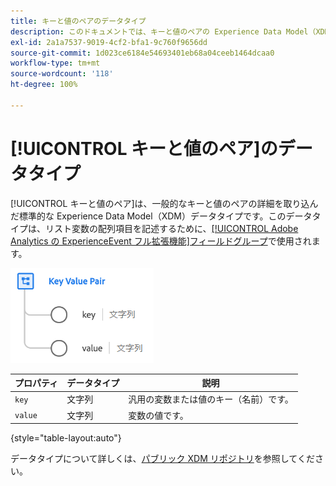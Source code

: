 ```yaml
---
title: キーと値のペアのデータタイプ
description: このドキュメントでは、キーと値のペアの Experience Data Model（XDM）データタイプの概要を説明します。
exl-id: 2a1a7537-9019-4cf2-bfa1-9c760f9656dd
source-git-commit: 1d023ce6184e54693401eb68a04ceeb1464dcaa0
workflow-type: tm+mt
source-wordcount: '118'
ht-degree: 100%

---
```


# [!UICONTROL キーと値のペア]のデータタイプ

[!UICONTROL キーと値のペア]は、一般的なキーと値のペアの詳細を取り込んだ標準的な Experience Data Model（XDM）データタイプです。このデータタイプは、リスト変数の配列項目を記述するために、[[!UICONTROL Adobe Analytics の ExperienceEvent フル拡張機能]フィールドグループ](../field-groups/event/analytics-full-extension.md)で使用されます。

![キーと値のペアの構造](../images/data-types/key-value-pair.png)

| プロパティ | データタイプ | 説明 |
| --- | --- | --- |
| `key` | 文字列 | 汎用の変数または値のキー（名前）です。 |
| `value` | 文字列 | 変数の値です。 |

{style="table-layout:auto"}

データタイプについて詳しくは、[パブリック XDM リポジトリ](https://github.com/adobe/xdm/blob/master/extensions/adobe/experience/analytics/keyvalue.schema.json)を参照してください。
